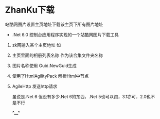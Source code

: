 # ZhanKu下载
站酷网图片设置主页地址下载该主页下所有图片地址

* .Net 6.0 控制台应用程序实现的一个站酷网图片下载工具

1. zk网输入某个主页地址 如

   [zk]: https://www.zcool.com.cn/collection/ZMzc2MzczNDg=	"主页地址"

2. 主页里面的相册列表名称 作为该合集文件夹名称

3. 图片名称使用 Guid.NewGuid生成

4. 使用了HtmlAgilityPack 解析Html中节点

5. AgileHttp 发送http请求

   虽说是.Net 6 但没有多少.Net 6的东西，.Net 5也可以跑，3.1亦可，2.0也不是不行

   **^__^**
